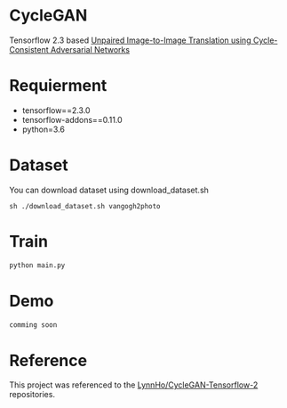 # CycleGAN
Tensorflow 2.3 based [Unpaired Image-to-Image Translation using Cycle-Consistent Adversarial Networks](https://arxiv.org/pdf/1703.10593.pdf)

# Requierment
- tensorflow==2.3.0
- tensorflow-addons==0.11.0
- python=3.6

# Dataset
You can download dataset using download_dataset.sh
```console
sh ./download_dataset.sh vangogh2photo
```

# Train
```python
python main.py
```

# Demo
```python
comming soon
```
<!--![result](sample/sample.png)

- with **gradient penalty**

- with **AdamP** optimizer from [taki0112/AdamP-Tensorflow](https://github.com/taki0112/AdamP-Tensorflow)-->

# Reference
This project was referenced to the [LynnHo/CycleGAN-Tensorflow-2](https://github.com/LynnHo/CycleGAN-Tensorflow-2) repositories.
